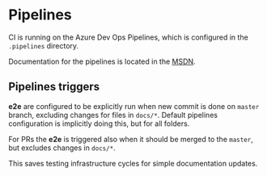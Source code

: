 # Pipelines

CI is running on the Azure Dev Ops Pipelines, which is configured in the
`.pipelines` directory.

Documentation for the pipelines is located in the [MSDN](https://docs.microsoft.com/en-us/azure/devops/pipelines/?view=azure-devops).


## Pipelines triggers

**e2e** are configured to be explicitly run when new commit is done on `master` branch, excluding changes for files in `docs/*`.
Default pipelines configuration is implicitly doing this, but for all folders.

For PRs the **e2e** is triggered also when it should be merged to the `master`, but excludes changes in `docs/*`.

This saves testing infrastructure cycles for simple documentation updates.